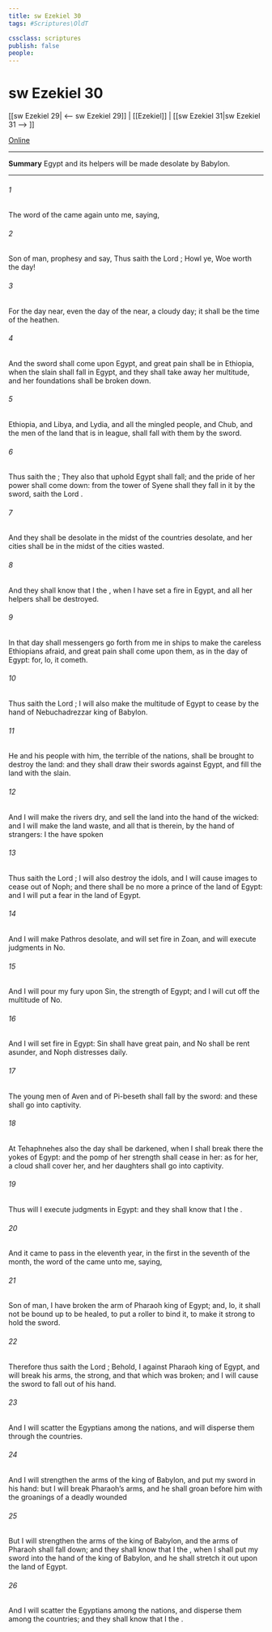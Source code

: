 ```yaml
---
title: sw Ezekiel 30
tags: #Scriptures\OldT

cssclass: scriptures
publish: false
people:
---
```


# sw Ezekiel 30
[[sw Ezekiel 29| <-- sw Ezekiel 29]] | [[Ezekiel]] | [[sw Ezekiel 31|sw Ezekiel 31 --> ]]

[Online](https://churchofjesuschrist.org/study/scriptures/ot/ezek/30?lang=eng)

---
__Summary__
Egypt and its helpers will be made desolate by Babylon.

---
###### 1 
The word of the  came again unto me, saying,

###### 2 
Son of man, prophesy and say, Thus saith the Lord ; Howl ye, Woe worth the day!

###### 3 
For the day  near, even the day of the   near, a cloudy day; it shall be the time of the heathen.

###### 4 
And the sword shall come upon Egypt, and great pain shall be in Ethiopia, when the slain shall fall in Egypt, and they shall take away her multitude, and her foundations shall be broken down.

###### 5 
Ethiopia, and Libya, and Lydia, and all the mingled people, and Chub, and the men of the land that is in league, shall fall with them by the sword.

###### 6 
Thus saith the ; They also that uphold Egypt shall fall; and the pride of her power shall come down: from the tower of Syene shall they fall in it by the sword, saith the Lord .

###### 7 
And they shall be desolate in the midst of the countries  desolate, and her cities shall be in the midst of the cities  wasted.

###### 8 
And they shall know that I  the , when I have set a fire in Egypt, and  all her helpers shall be destroyed.

###### 9 
In that day shall messengers go forth from me in ships to make the careless Ethiopians afraid, and great pain shall come upon them, as in the day of Egypt: for, lo, it cometh.

###### 10 
Thus saith the Lord ; I will also make the multitude of Egypt to cease by the hand of Nebuchadrezzar king of Babylon.

###### 11 
He and his people with him, the terrible of the nations, shall be brought to destroy the land: and they shall draw their swords against Egypt, and fill the land with the slain.

###### 12 
And I will make the rivers dry, and sell the land into the hand of the wicked: and I will make the land waste, and all that is therein, by the hand of strangers: I the  have spoken 

###### 13 
Thus saith the Lord ; I will also destroy the idols, and I will cause  images to cease out of Noph; and there shall be no more a prince of the land of Egypt: and I will put a fear in the land of Egypt.

###### 14 
And I will make Pathros desolate, and will set fire in Zoan, and will execute judgments in No.

###### 15 
And I will pour my fury upon Sin, the strength of Egypt; and I will cut off the multitude of No.

###### 16 
And I will set fire in Egypt: Sin shall have great pain, and No shall be rent asunder, and Noph  distresses daily.

###### 17 
The young men of Aven and of Pi-beseth shall fall by the sword: and these  shall go into captivity.

###### 18 
At Tehaphnehes also the day shall be darkened, when I shall break there the yokes of Egypt: and the pomp of her strength shall cease in her: as for her, a cloud shall cover her, and her daughters shall go into captivity.

###### 19 
Thus will I execute judgments in Egypt: and they shall know that I  the .

###### 20 
And it came to pass in the eleventh year, in the first  in the seventh  of the month,  the word of the  came unto me, saying,

###### 21 
Son of man, I have broken the arm of Pharaoh king of Egypt; and, lo, it shall not be bound up to be healed, to put a roller to bind it, to make it strong to hold the sword.

###### 22 
Therefore thus saith the Lord ; Behold, I  against Pharaoh king of Egypt, and will break his arms, the strong, and that which was broken; and I will cause the sword to fall out of his hand.

###### 23 
And I will scatter the Egyptians among the nations, and will disperse them through the countries.

###### 24 
And I will strengthen the arms of the king of Babylon, and put my sword in his hand: but I will break Pharaoh’s arms, and he shall groan before him with the groanings of a deadly wounded 

###### 25 
But I will strengthen the arms of the king of Babylon, and the arms of Pharaoh shall fall down; and they shall know that I  the , when I shall put my sword into the hand of the king of Babylon, and he shall stretch it out upon the land of Egypt.

###### 26 
And I will scatter the Egyptians among the nations, and disperse them among the countries; and they shall know that I  the .


